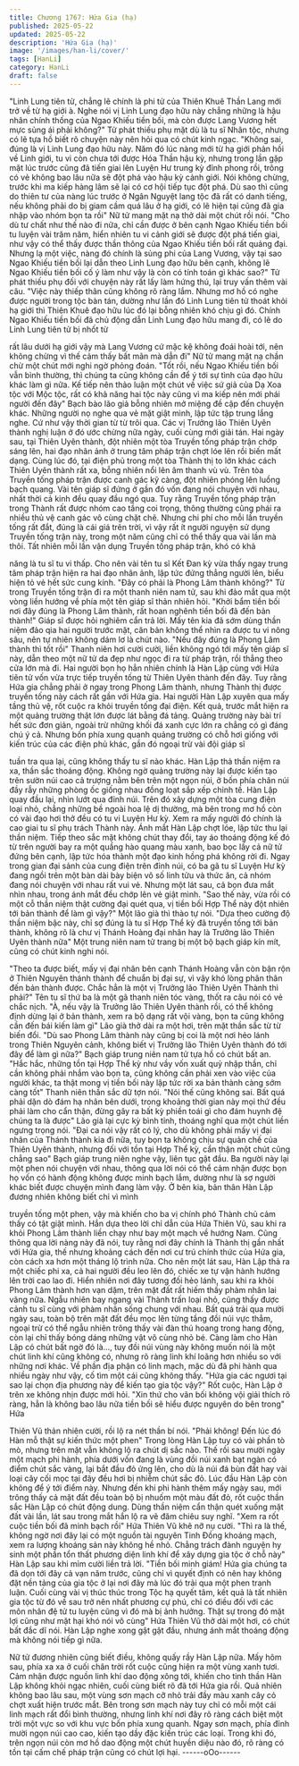 ```yaml
---
title: Chương 1767: Hứa Gia (hạ)
published: 2025-05-22
updated: 2025-05-22
description: 'Hứa Gia (hạ)'
image: '/images/han-li/cover/'
tags: [HanLi]
category: HanLi
draft: false
---
```


"Linh Lung tiên tử, chẳng lẽ chính là phi tử của Thiên Khuê Thần
Lang mới trở về từ hạ giới à. Nghe nói vị Linh Lung đạo hữu này
chẳng những là hậu nhân chính thống của Ngao Khiếu tiền bối,
mà còn được Lang Vương hết mực sủng ái phải không?" Tử phát
thiếu phụ mặt dù là tu sĩ Nhân tộc, nhưng có lẽ tựa hồ biết rõ
chuyện này nên hỏi qua có chút kinh ngạc.
"Không sai, đúng là vị Linh Lung đạo hữu này. Năm đó lúc nàng
mới từ hạ giới phản hồi về Linh giới, tu vi còn chưa tới được Hóa
Thần hậu kỳ, nhưng trong lần gặp mặt lúc trước cũng đã tiến giai
lên Luyện Hư trung kỳ đỉnh phong rồi, trông có vẻ không bao lâu
nữa sẽ đột phá vào hậu kỳ cảnh giới. Nói không chừng, trước khi
ma kiếp hàng lâm sẽ lại có cơ hội tiếp tục đột phá. Dù sao thì
cũng do thiên tư của nàng lúc trước ở Ngân Nguyệt lang tộc đã rất
có danh tiếng, nếu không phải do bị giam cầm quá lâu ở hạ giới,
có lẽ hiện tại cũng đã gia nhập vào nhóm bọn ta rồi" Nữ tử mang
mặt nạ thở dài một chút rồi nói.
"Cho dù tư chất như thế nào đi nữa, chỉ cần được ở bên cạnh
Ngao Khiếu tiền bối tu luyện vài trăm năm, hiển nhiên tu vi cảnh
giới sẽ được đột phá tiến giai, như vậy có thể thấy được thần
thông của Ngao Khiếu tiền bối rất quảng đại. Nhưng lạ một việc,
nàng đó chính là sủng phi của Lang Vương, vậy tại sao Ngao
Khiếu tiền bối lại dẫn theo Linh Lung đạo hữu bên cạnh, không lẽ
Ngao Khiếu tiền bối cố ý làm như vậy là còn có tính toán gì khác
sao?" Tử phát thiếu phụ đối với chuyện này rất lấy làm hứng thú,
lại truy vấn thêm vài câu.
"Việc này thiếp thân cũng không rõ ràng lắm. Nhưng mơ hồ có
nghe được người trong tộc bàn tán, dường như lần đó Linh Lung
tiên tử thoát khỏi hạ giới thì Thiên Khuê đạo hữu lúc đó lại bỗng
nhiên khó chịu gì đó. Chính Ngao Khiếu tiền bối đã chủ động dẫn
Linh Lung đạo hữu mang đi, có lẽ do Linh Lung tiên tử bị nhốt từ

rất lâu dưới hạ giới vậy mà Lang Vương cứ mặc kệ không đoái
hoài tới, nên không chừng vì thế cảm thấy bất mãn mà dẫn đi" Nữ
tử mang mặt nạ chần chừ một chút mới nghi ngờ phỏng đoán.
"Tốt rồi, nếu Ngao Khiếu tiền bối vẫn bình thường, thì chúng ta
cũng không cần để ý tới sự tình của đạo hữu khác làm gì nữa. Kế
tiếp nên thảo luận một chút về việc sứ giả của Dạ Xoa tộc với Mộc
tộc, rất có khả năng hai tộc này cũng vì ma kiếp nên mới phái
người đến đây" Bạch bào lão giả bỗng nhiên mở miệng đề cập
đến chuyện khác.
Những người nọ nghe qua vẻ mặt giật mình, lập tức tập trung
lắng nghe.
Cứ như vậy thời gian từ từ trôi qua.
Các vị Trưởng lão Thiên Uyên thành nghị luận ở đó ước chừng
nữa ngày, cuối cùng mới giải tán.
Hai ngày sau, tại Thiên Uyên thành, đột nhiên một tòa Truyền
tống pháp trận chớp sáng lên, hai đạo nhân ảnh ở trung tâm pháp
trận chợt lóe lên rồi biến mất dạng.
Cùng lúc đó, tại điện phủ trong một tòa Thành thị to lớn khác cách
Thiên Uyên thành rất xa, bỗng nhiên nổi lên âm thanh vù vù.
Trên tòa Truyền tống pháp trận được canh gác kỹ càng, đột nhiên
phóng lên luồng bạch quang.
Vài tên giáp sĩ đứng ở gần đó vốn đang nói chuyện với nhau,
nhất thời cả kinh đều quay đầu ngó qua.
Tuy rằng Truyền tống pháp trận trong Thành rất được nhóm cao
tầng coi trọng, thông thường cũng phái ra nhiều thủ vệ canh gác
vô cùng chặt chẽ. Nhưng chi phí cho mỗi lần truyền tống rất đắt,
đúng là cái giá trên trời, vì vậy rất ít người nguyện sử dụng
Truyền tống trận này, trong một năm cũng chỉ có thể thấy qua vài
lần mà thôi.
Tất nhiên mỗi lần vận dụng Truyền tống pháp trận, khó có khả

năng là tu sĩ tu vi thấp.
Cho nên vài tên tu sĩ Kết Đan kỳ vừa thấy ngay trung tâm pháp
trận hiện ra hai đạo nhân ảnh, lập tức đứng thẳng người lên, biểu
hiện tỏ vẻ hết sức cung kính.
"Đây có phải là Phong Lâm thành không?" Từ trong Truyền tống
trận đi ra một thanh niên nam tử, sau khi đảo mắt qua một vòng
liền hướng về phía một tên giáp sĩ thản nhiên hỏi.
"Khởi bẩm tiền bối nơi đây đúng là Phong Lâm thành, rất hoan
nghênh tiền bối đã đến bản thành!" Giáp sĩ được hỏi nghiêm cẩn
trả lời.
Mấy tên kia đã sớm dùng thần niệm đảo qia hai người trước mặt,
căn bản không thể nhìn ra được tu vi nông sâu, nên tự nhiên
không dám lơ là chút nào.
"Nếu đây đúng là Phong Lâm thành thì tốt rồi" Thanh niên hơi
cười cười, liền không ngó tới mấy tên giáp sĩ này, dẫn theo một
nữ tử da đẹp như ngọc đi ra từ pháp trận, rồi thẳng theo cửa lớn
mà đi.
Hai người bọn họ hẳn nhiên chính là Hàn Lập cùng với Hứa tiên
tử vốn vừa trực tiếp truyền tống từ Thiên Uyên thành đến đây.
Tuy rằng Hứa gia chẳng phải ở ngay trong Phong Lâm thành,
nhưng Thành thị được truyền tống này cách rất gần với Hứa gia.
Hai người Hàn Lập xuyên qua mấy tầng thủ vệ, rốt cuộc ra khỏi
truyền tống đại điện.
Kết quả, trước mắt hiện ra một quảng trường thật lớn được lát
bằng đá tảng.
Quảng trường này bài trí hết sức đơn giản, ngoài trừ những khối
đá xanh cực lớn ra chẳng có gì đáng chú ý cả.
Nhưng bốn phía xung quanh quảng trường có chỗ hơi giống với
kiến trúc của các điện phủ khác, gần đó ngoại trừ vài đội giáp sĩ

tuần tra qua lại, cũng không thấy tu sĩ nào khác.
Hàn Lập thả thần niệm ra xa, thần sắc thoáng động.
Không ngờ quảng trường này lại được kiến tạo trên sườn núi cao
cả trượng nằm bên trên một ngọn núi, ở bốn phía chân núi đầy
rẫy những phòng ốc giống nhau đồng loạt sắp xếp chỉnh tề.
Hàn Lập quay đầu lại, nhìn lướt qua đỉnh núi.
Trên đó xây dựng một tòa cung điện loại nhỏ, chẳng những bề
ngoài hoa lệ dị thường, mà bên trong mơ hồ còn có vài đạo hơi
thở đều có tu vi Luyện Hư kỳ.
Xem ra mấy người đó chính là cao giai tu sĩ phụ trách Thành này.
Ánh mắt Hàn Lập chợt lóe, lập tức thu lại thần niệm.
Tiếp theo sắc mặt không chút thay đổi, tay áo thoáng động kế đó
từ trên người bay ra một quầng hào quang màu xanh, bao bọc lấy
cả nữ tử đứng bên cạnh, lập tức hóa thành một đạo kinh hồng
phá không rời đi.
Ngay trong gian đại sảnh của cung điện trên đỉnh núi, có ba gã tu
sĩ Luyện Hư kỳ đang ngồi trên một bàn dài bày biện vô số linh tửu
và thức ăn, cả nhóm đang nói chuyện với nhau rất vui vẻ.
Nhưng một lát sau, cả bọn đưa mắt nhìn nhau, trong ánh mắt đều
chớp lên vẻ giật mình.
"Sao thế này, vừa rồi có một cỗ thần niệm thật cường đại quét
qua, vị tiền bối Hợp Thể này đột nhiên tới bản thành để làm gì
vậy?" Một lão già thì thào tự nói.
"Dựa theo cường độ thần niệm bậc này, chỉ sợ đúng là tu sĩ Hợp
Thể kỳ đã truyền tống tới bản thành, không rõ là chư vị Thánh
Hoàng đại nhân hay là Trưởng lão Thiên Uyên thành nữa" Một
trung niên nam tử trang bị một bộ bạch giáp kín mít, cũng có chút
kinh nghi nói.

"Theo ta được biết, mấy vị đại nhân bên cạnh Thánh Hoàng vẫn
còn bận rộn ở Thiên Nguyên thánh thành để chuẩn bị đại sự, vì
vậy khó lòng phân thân đến bản thành được. Chắc hẳn là một vị
Trưởng lão Thiên Uyên Thành thì phải?" Tên tu sĩ thứ ba là một
gã thanh niên tóc vàng, thốt ra câu nói có vẻ chắc nịch.
"À, nếu vậy là Trưởng lão Thiên Uyên thành rồi, có thể không định
dừng lại ở bản thành, xem ra bộ dạng rất vội vàng, bọn ta cũng
không cần đến bái kiến làm gì" Lão già thở dài ra một hơi, trên
mặt thần sắc từ từ biến đổi.
"Dù sao Phong Lâm thành này cũng bị coi là một nơi hẻo lánh
trong Thiên Nguyên cảnh, không biết vị Trưởng lão Thiên Uyên
thành đó tới đây để làm gì nữa?" Bạch giáp trung niên nam tử tựa
hồ có chút bất an.
"Hắc hắc, những tồn tại Hợp Thể kỳ như vầy vốn xuất quỷ nhập
thần, chỉ cần không phải nhắm vào bọn ta, cũng không cần phải
xen vào việc của người khác, ta thật mong vị tiền bối này lập tức
rời xa bản thành càng sớm càng tốt" Thanh niên thần sắc dữ tợn
nói.
"Nói thế cũng không sai. Bất quá phải dặn dò đám hạ nhân bên
dưới, trong khoảng thời gian này mọi thứ đều phải làm cho cẩn
thận, đừng gây ra bất kỳ phiền toái gì cho đám huynh đệ chúng ta
là được" Lão già lại cực kỳ bình tỉnh, thoáng nghĩ qua một chút
liền ngưng trọng nói.
"Đại ca nói vậy rất có lý, cho dù không phải mấy vị đại nhân của
Thánh thành kia đi nữa, tuy bọn ta không chịu sự quản chế của
Thiên Uyên thành, nhưng đối với tồn tại Hợp Thể kỳ, cẩn thận một
chút cũng chẳng sao" Bạch giáp trung niên nghe vậy, liên tục gật
đầu.
Ba người này lại một phen nói chuyện với nhau, thông qua lời nói
có thể cảm nhận được bọn họ vốn có hành động không được
minh bạch lắm, dường như là sợ người khác biết được chuyện
mình đang làm vậy.
Ở bên kia, bản thân Hàn Lập đương nhiên không biết chỉ vì mình

truyền tống một phen, vậy mà khiến cho ba vị chính phó Thành
chủ cảm thấy có tật giật mình.
Hắn dựa theo lời chỉ dẫn của Hứa Thiên Vũ, sau khi ra khỏi
Phong Lâm thành liền chạy như bay một mạch về hướng Nam.
Cũng thông qua lời nàng này đã nói, tuy rằng nơi đây chính là
Thành thị gần nhất với Hứa gia, thế nhưng khoảng cách đến nơi
cư trú chính thức của Hứa gia, còn cách xa hơn một tháng lộ trình
nữa.
Cho nên một lát sau, Hàn Lập thả ra một chiếc phi xa, cả hai
người đều leo lên đó, chiếc xe tự vận hành hướng lên trời cao lao
đi.
Hiển nhiên nơi đây tương đối hẻo lánh, sau khi ra khỏi Phong
Lâm thành hơn vạn dặm, trên mặt đất rất hiếm thấy phàm nhân
lai vãng nữa.
Ngẫu nhiên bay ngang vài Thành trấn loại nhỏ, cũng thấy được
cảnh tu sĩ cùng với phàm nhân sống chung với nhau.
Bất quá trải qua mười ngày sau, toàn bộ trên mặt đất đều mọc lên
từng tầng đồi núi vực thẳm, ngoại trừ có thể ngẫu nhiên trông
thấy vài đàn thú hoang trong hang động, còn lại chỉ thấy bóng
dáng những vật vô cùng nhỏ bé.
Càng làm cho Hàn Lập có chút bất ngờ đó là..., tuy đồi núi vùng
này không muốn nói là một chút linh khí cũng không có, nhưng rõ
ràng linh khí loãng hơn nhiều so với những nơi khác.
Về phần địa phận có linh mạch, mặc dù đã phi hành qua nhiều
ngày như vậy, cố tìm một cái cũng không thấy.
"Hứa gia các ngươi tại sao lại chọn địa phương này để kiến tạo
gia tộc vậy?" Rốt cuộc, Hàn Lập ở trên xe không nhịn được mới
hỏi.
"Xin thứ cho vãn bối không vội giải thích rõ ràng, hẳn là không
bao lâu nữa tiền bối sẽ hiểu được nguyên do bên trong" Hứa

Thiên Vũ thản nhiên cười, rồi lộ ra nét thần bí nói.
"Phải không! Đến lúc đó Hàn mỗ thật sự kiến thức một phen"
Trong lòng Hàn Lập tuy có vài phần tò mò, nhưng trên mặt vẫn
không lộ ra chút dị sắc nào.
Thế rồi sau mười ngày một mạch phi hành, phía dưới vốn đang là
vùng đồi núi xanh bạt ngàn có điểm chút sắc vàng, lại bắt đầu đỏ
ửng lên, cho dù là núi đá bùn đất hay vài loại cây cối mọc tại đây
đều hơi bị nhiễm chút sắc đỏ.
Lúc đầu Hàn Lập còn không để ý tới điểm này.
Nhưng đến khi phi hành thêm mấy ngày sau, mới trông thấy cả
mặt đất đều toàn bộ bị nhuốm một màu đất đỏ, rốt cuộc thần sắc
Hàn Lập có chút động dung.
Dùng thần niệm cẩn thận quét xuống mặt đất vài lần, lát sau trong
mắt hắn lộ ra vẽ đăm chiêu suy nghĩ.
"Xem ra rốt cuộc tiền bối đã minh bạch rồi" Hứa Thiên Vũ khẽ nỡ
nụ cười.
"Thì ra là thế, không ngờ nơi đây lại có một nguồn tài nguyên Tinh
Đồng khoáng mạch, xem ra lượng khoáng sản này không hề nhỏ.
Chẳng trách đành nguyện hy sinh một phần tổn thất phương diện
linh khí để xây dựng gia tộc ở chỗ này" Hàn Lập sau khi mỉm cười
liền trả lời.
"Tiền bối minh giám! Hứa gia chúng ta đã dọn tới đây cả vạn năm
trước, cũng chỉ vì quyết định có nên hay không đặt nền tảng của
gia tộc ở lại nơi đây mà lúc đó trải qua một phen tranh luận. Cuối
cùng vài vị thúc thúc trong Tộc hạ quyết tâm, kết quả là tất nhiên
gia tộc từ đó về sau trở nên nhất phương cự phú, chỉ có điều đối
với các môn nhân đệ tử tu luyện cũng vì đó mà bị ảnh hưởng.
Thật sự trong đó mặt lợi cũng như mặt hại khó nói vô cùng" Hứa
Thiên Vũ thở dài một hơi, có chút bất đắc dĩ nói.
Hàn Lập nghe xong gật gật đầu, nhưng ánh mắt thoáng động mà
không nói tiếp gì nữa.

Nữ tử đương nhiên cũng biết điều, không quấy rầy Hàn Lập nữa.
Mấy hôm sau, phía xa xa ở cuối chân trời rốt cuộc cũng hiện ra
một vùng xanh tươi.
Cảm nhận được nguồn linh khí dao động xông tới, khiến cho tinh
thần Hàn Lập không khỏi ngạc nhiên, cuối cùng biết rõ đã tới Hứa
gia rồi.
Quả nhiên không bao lâu sau, một vùng sơn mạch cỡ nhỏ trải đầy
màu xanh cây cỏ chợt xuất hiện trước mắt.
Bên trong sơn mạch này tuy chỉ có mỗi một cái linh mạch rất đổi
bình thường, nhưng linh khí nơi đây rõ ràng cách biệt một trời một
vực so với khu vực bốn phía xung quanh.
Ngay sơn mạch, phía đỉnh mười ngọn núi cao cao, kiến tạo dầy
đặc kiến trúc các loại.
Trong khi đó, trên ngọn núi còn mơ hồ dao động một chút huyền
diệu nào đó, rõ ràng có tồn tại cấm chế pháp trận cũng có chút lợi
hại.
------oOo------
